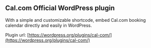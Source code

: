 ## Cal.com Official WordPress plugin

With a simple and customizable shortcode, embed Cal.com booking calendar directly and easily in WordPress. 

Plugin url: [https://wordpress.org/plugins/cal-com/](https://wordpress.org/plugins/cal-com/)
